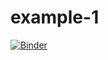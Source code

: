 # example-1

[![Binder](https://mybinder.org/badge_logo.svg)](https://mybinder.org/v2/gh/ajyoshizumi/example-1/tree/master?urlpath=lab)
